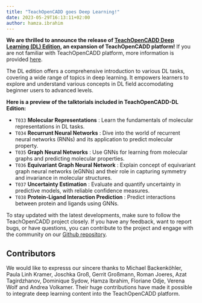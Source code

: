 ```yaml
---
title: "TeachOpenCADD goes Deep Learning!"
date: 2023-05-29T16:13:11+02:00
author: hamza.ibrahim
---
```


**We are thrilled to announce the release of [TeachOpenCADD Deep Learning (DL) Edition](https://chemrxiv.org/engage/chemrxiv/article-details/646b465ff2112b41e9f49997), an expansion of TeachOpenCADD platform!** 
If you are not familiar with TeachOpenCADD platform, more information is provided [here](https://volkamerlab.org/2021/12/teachopencadd-2021-release/).

The DL edition offers a comprehensive introduction to various DL tasks, covering a wide range of topics in deep learning. It empowers learners to explore and understand various concepts in DL field accomodating beginner users to advanced levels.

**Here is a preview of the talktorials included in TeachOpenCADD-DL Edition:**

- `T033` **Molecular Representations** : Learn the fundamentals of molecular representations in DL tasks.
- `T034` **Recurrunt Neural Networks** : Dive into the world of recurrent neural networks (RNNs) and its application to predict molecular property.
- `T035` **Graph Neural Networks** : Use GNNs for learning from molecular graphs and predicting molecular properties.
- `T036` **Equivariant Graph Neural Network** : Explain concept of equivariant graph neural networks (eGNNs) and their role in capturing symmetry and invariance in molecular structures.
- `T037` **Uncertainty Estimation** : Evaluate and quantify uncertainty in predictive models,  with reliable confidence measures.
- `T038` **Protein-Ligand Interaction Prediction** : Predict interactions between protein and ligands using GNNs.


To stay updated with the latest developments, make sure to follow the TeachOpenCADD project closely. If you have any feedback, want to report bugs, or have questions, you can contribute to the project and engage with the community on our  [Github repository](https://github.com/volkamerlab/teachopencadd).

## Contributors

We would like to expresss our sincere thanks to Michael Backenköhler, Paula Linh Kramer, Joschka Groß, Gerrit Großmann, Roman Joeres, Azat Tagirdzhanov, Dominique Sydow, Hamza Ibrahim, Floriane Odje, Verena Wolf and Andrea Volkamer.
 Their huge contributions have made it possible to integrate deep learning content into the TeachOpenCADD platform.
